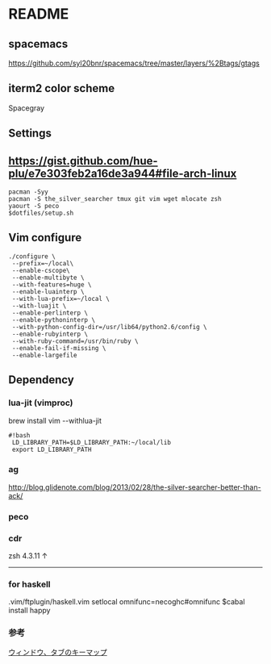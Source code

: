 # README #

## spacemacs
https://github.com/syl20bnr/spacemacs/tree/master/layers/%2Btags/gtags

## iterm2 color scheme
Spacegray

## Settings
https://gist.github.com/hue-plu/e7e303feb2a16de3a944#file-arch-linux
---
```shell
pacman -Syy
pacman -S the_silver_searcher tmux git vim wget mlocate zsh
yaourt -S peco
$dotfiles/setup.sh
```

## Vim configure 

```shell
./configure \
 --prefix=~/local\
 --enable-cscope\
 --enable-multibyte \
 --with-features=huge \
 --enable-luainterp \
 --with-lua-prefix=~/local \
 --with-luajit \
 --enable-perlinterp \
 --enable-pythoninterp \
 --with-python-config-dir=/usr/lib64/python2.6/config \
 --enable-rubyinterp \
 --with-ruby-command=/usr/bin/ruby \
 --enable-fail-if-missing \
 --enable-largefile
```

## Dependency

### lua-jit (vimproc)
brew install vim --withlua-jit
```
#!bash
 LD_LIBRARY_PATH=$LD_LIBRARY_PATH:~/local/lib
 export LD_LIBRARY_PATH

```

### ag
http://blog.glidenote.com/blog/2013/02/28/the-silver-searcher-better-than-ack/

### peco

### cdr
zsh 4.3.11 ↑

---

### for haskell
.vim/ftplugin/haskell.vim 
setlocal omnifunc=necoghc#omnifunc
$cabal install happy
 
### 参考
[ウィンドウ、タブのキーマップ](http://qiita.com/tekkoc/items/98adcadfa4bdc8b5a6ca)




